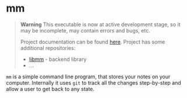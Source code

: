 # mm

> **Warning**
> This executable is now at active development stage, so it may be incomplete,
> may contain errors and bugs, etc.
>
> Project documentation can be found [here][1]. Project has some additional
> repositories:
>
> - [libmm][2] - backend library
> - ...

`mm` is a simple command line program, that stores your notes on your computer.
Internally it uses `git` to track all the changes step-by-step and allow
a user to get back to any state.

[1]: https://github.com/GeorgyFirsov/mm/docs
[2]: https://github.com/GeorgyFirsov/libmm
